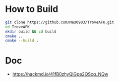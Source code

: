 # How to Build

```bash
git clone https://github.com/Mes0903/TroveAFK.git
cd TroveAFK
mkdir build && cd build
cmake ..
cmake --build .
```

# Doc

- https://hackmd.io/41fB0zhyQIGpe2QScq_NQw